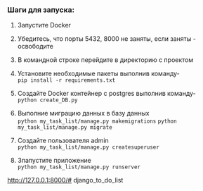 ### Шаги для запуска: ### 

1. Запустите Docker

1. Убедитесь, что порты 5432, 8000 не заняты, если заняты - освободите

2. В командной строке перейдите в директорию с проектом

3. Установите необходимые пакеты выполнив команду-  
`pip install -r requirements.txt`

4. Создайте Docker контейнер с postgres выполнив команду-  
`python create_DB.py`

5. Выполние миграцию данных в базу данных  
`python my_task_list/manage.py makemigrations`
`python my_task_list/manage.py migrate`

6. Создайте пользователя admin  
`python my_task_list/manage.py createsuperuser`

7. Зпапустите приложение  
`python my_task_list/manage.py runserver`

http://127.0.0.1:8000/# django_to_do_list
